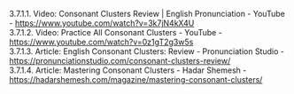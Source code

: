 3.7.1.1. Video: Consonant Clusters Review | English Pronunciation - YouTube - https://www.youtube.com/watch?v=3k7jN4kX4U  
3.7.1.2. Video: Practice All Consonant Clusters - YouTube - https://www.youtube.com/watch?v=0z1gT2g3w5s  
3.7.1.3. Article: English Consonant Clusters: Review - Pronunciation Studio - https://pronunciationstudio.com/consonant-clusters-review/  
3.7.1.4. Article: Mastering Consonant Clusters - Hadar Shemesh - https://hadarshemesh.com/magazine/mastering-consonant-clusters/  
